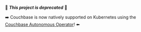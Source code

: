 🚨 **_This project is deprecated_** 🚨

➡️ Couchbase is now natively supported on Kubernetes using the [Couchbase Autonomous Operator](https://www.couchbase.com/products/cloud/kubernetes)! ⬅️
